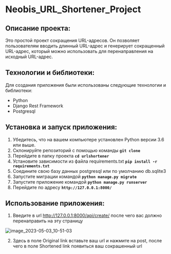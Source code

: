 # Neobis_URL_Shortener_Project
## Описание проекта:

Это простой проект сокращения URL-адресов. Он позволяет пользователям вводить длинный URL-адрес и генерирует сокращенный URL-адрес, который можно использовать для перенаправления на исходный URL-адрес.

## **Технологии и библиотеки:**

Для создания приложения были использованы следующие технологии и библиотеки:

- Python 
- Django Rest Framework 
- Postgresql

## **Установка и запуск приложения:**

1. Убедитесь, что на вашем компьютере установлен Python версии 3.6 или выше.
2. Склонируйте репозиторий с помощью команды **`git clone`**
3. Перейдите в папку проекта **`cd urlshortener`**
4. Установите зависимости из файла requirements.txt **`pip install -r requirements.txt`**
5. Соедините свою базу данных postgresql или по умолчанию db.sqlite3
6. Запустите миграции командой **`python manage.py migrate`**
7. Запустите приложение командой **`python manage.py runserver`**
8. Перейдите по адресу **`http://127.0.0.1:8000/`**

## **Использование приложения:**
1. Введите в url http://127.0.0.1:8000/api/create/ после чего вас должно перенаправить на эту страницу 

![image_2023-05-03_10-51-03](https://user-images.githubusercontent.com/121511352/235834927-87dcea55-387d-4520-87b5-31c1fbdb3388.png)

2. Здесь в поле Original link вставьте ваш url и нажмите на post, после чего в поле Shortened link появиться ваш сокрашенный url
